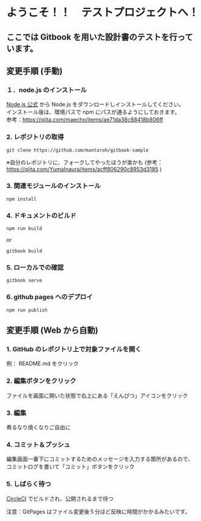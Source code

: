 # ようこそ！！　テストプロジェクトへ！

## ここでは Gitbook を用いた設計書のテストを行っています。

## 変更手順 (手動)

### １．node.js のインストール

[Node.js 公式](https://nodejs.org/en/download/) から Node.js をダウンロードしインストールしてください。  
インストール後は、環境パスで npm にパスが通るようにしておきます。  
参考：https://qiita.com/maecho/items/ae71da38c88418b806ff

### 2. レポジトリの取得

```
git clone https://github.com/mantaroh/gitbook-sample
```

※自分のレポジトリに、フォークしてやったほうが楽かも (参考：https://qiita.com/YumaInaura/items/acff806290c8953d3185 )

### 3. 関連モジュールのインストール

```
npm install
```

### 4. ドキュメントのビルド

```
npm run build
```
or
```
gitbook build
```

### 5. ローカルでの確認

```
gitbook serve
```

### 6. github pages へのデプロイ
```
npm run publish
```

## 変更手順 (Web から自動)

### 1. GitHub のレポジトリ上で対象ファイルを開く

例： README.md をクリック

### 2. 編集ボタンをクリック

ファイルを画面に開いた状態で右上にある「えんぴつ」アイコンをクリック

### 3. 編集

煮るなり焼くなりご自由に

### 4. コミット＆プッシュ

編集画面一番下にコミットするためのメッセージを入力する箇所があるので、
コミットログを書いて「コミット」ボタンをクリック

### 5. しばらく待つ

[CircleCI](https://circleci.com/gh/mantaroh/workflows/gitbook-sample/tree/master) でビルドされ、公開されるまで待つ

注意：GitPages はファイル変更後５分ほど反映に時間がかかるみたいです。